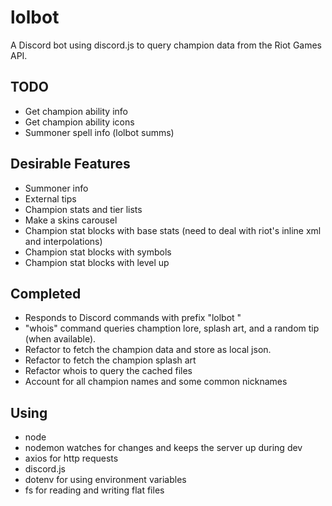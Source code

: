 # lolbot
A Discord bot using discord.js to query champion data from the Riot Games API.

## TODO
- Get champion ability info
- Get champion ability icons
- Summoner spell info (lolbot summs)

## Desirable Features
- Summoner info
- External tips
- Champion stats and tier lists
- Make a skins carousel
- Champion stat blocks with base stats (need to deal with riot's inline xml and interpolations)
- Champion stat blocks with symbols
- Champion stat blocks with level up

## Completed
- Responds to Discord commands with prefix "lolbot "
- "whois" command queries chamption lore, splash art, and a random tip (when available).
- Refactor to fetch the champion data and store as local json.
- Refactor to fetch the champion splash art
- Refactor whois to query the cached files
- Account for all champion names and some common nicknames

## Using
- node
- nodemon watches for changes and keeps the server up during dev
- axios for http requests
- discord.js
- dotenv for using environment variables
- fs for reading and writing flat files
